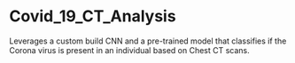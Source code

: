 # Covid_19_CT_Analysis
Leverages a custom build CNN and a pre-trained model that classifies if the Corona virus is present in an individual based on Chest CT scans. 
